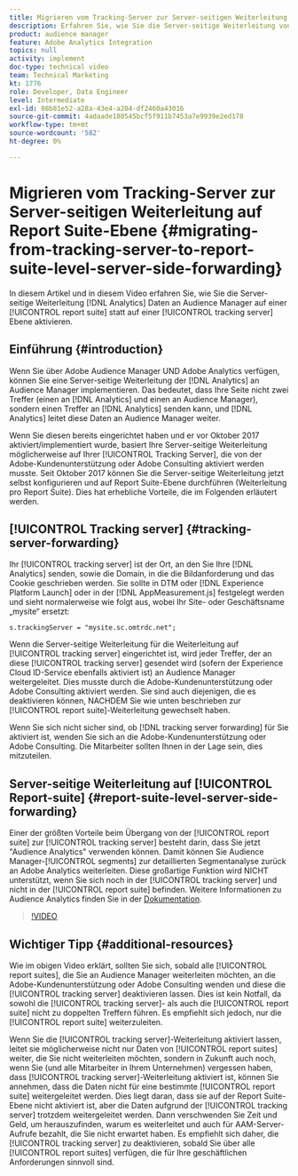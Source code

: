 ```yaml
---
title: Migrieren vom Tracking-Server zur Server-seitigen Weiterleitung auf Report Suite-Ebene
description: Erfahren Sie, wie Sie die Server-seitige Weiterleitung von Adobe Analytics-Daten an Audience Manager auf einer Report Suite-Ebene statt auf einer Tracking-Server-Ebene aktivieren.
product: audience manager
feature: Adobe Analytics Integration
topics: null
activity: implement
doc-type: technical video
team: Technical Marketing
kt: 1776
role: Developer, Data Engineer
level: Intermediate
exl-id: 08b81e52-a28a-43e4-a284-df2460a43016
source-git-commit: 4adaade180545bcf5f911b7453a7e9939e2ed178
workflow-type: tm+mt
source-wordcount: '582'
ht-degree: 0%

---
```


# Migrieren vom Tracking-Server zur Server-seitigen Weiterleitung auf Report Suite-Ebene {#migrating-from-tracking-server-to-report-suite-level-server-side-forwarding}

In diesem Artikel und in diesem Video erfahren Sie, wie Sie die Server-seitige Weiterleitung [!DNL Analytics] Daten an Audience Manager auf einer [!UICONTROL report suite] statt auf einer [!UICONTROL tracking server] Ebene aktivieren.

## Einführung {#introduction}

Wenn Sie über Adobe Audience Manager UND Adobe Analytics verfügen, können Sie eine Server-seitige Weiterleitung der [!DNL Analytics] an Audience Manager implementieren. Das bedeutet, dass Ihre Seite nicht zwei Treffer (einen an [!DNL Analytics] und einen an Audience Manager), sondern einen Treffer an [!DNL Analytics] senden kann, und [!DNL Analytics] leitet diese Daten an Audience Manager weiter.

Wenn Sie diesen bereits eingerichtet haben und er vor Oktober 2017 aktiviert/implementiert wurde, basiert Ihre Server-seitige Weiterleitung möglicherweise auf Ihrer [!UICONTROL Tracking Server], die von der Adobe-Kundenunterstützung oder Adobe Consulting aktiviert werden musste. Seit Oktober 2017 können Sie die Server-seitige Weiterleitung jetzt selbst konfigurieren und auf Report Suite-Ebene durchführen (Weiterleitung pro Report Suite). Dies hat erhebliche Vorteile, die im Folgenden erläutert werden.

## [!UICONTROL Tracking server] {#tracking-server-forwarding}

Ihr [!UICONTROL tracking server] ist der Ort, an den Sie Ihre [!DNL Analytics] senden, sowie die Domain, in die die Bildanforderung und das Cookie geschrieben werden. Sie sollte in DTM oder [!DNL Experience Platform Launch] oder in der [!DNL AppMeasurement.js] festgelegt werden und sieht normalerweise wie folgt aus, wobei Ihr Site- oder Geschäftsname „mysite“ ersetzt:

`s.trackingServer = "mysite.sc.omtrdc.net";`

Wenn die Server-seitige Weiterleitung für die Weiterleitung auf [!UICONTROL tracking server] eingerichtet ist, wird jeder Treffer, der an diese [!UICONTROL tracking server] gesendet wird (sofern der Experience Cloud ID-Service ebenfalls aktiviert ist) an Audience Manager weitergeleitet. Dies musste durch die Adobe-Kundenunterstützung oder Adobe Consulting aktiviert werden. Sie sind auch diejenigen, die es deaktivieren können, NACHDEM Sie wie unten beschrieben zur [!UICONTROL report suite]-Weiterleitung gewechselt haben.

Wenn Sie sich nicht sicher sind, ob [!DNL tracking server forwarding] für Sie aktiviert ist, wenden Sie sich an die Adobe-Kundenunterstützung oder Adobe Consulting. Die Mitarbeiter sollten Ihnen in der Lage sein, dies mitzuteilen.

## Server-seitige Weiterleitung auf [!UICONTROL Report-suite] {#report-suite-level-server-side-forwarding}

Einer der größten Vorteile beim Übergang von der [!UICONTROL report suite] zur [!UICONTROL tracking server] besteht darin, dass Sie jetzt &quot;Audience Analytics&quot; verwenden können. Damit können Sie Audience Manager-[!UICONTROL segments] zur detaillierten Segmentanalyse zurück an Adobe Analytics weiterleiten. Diese großartige Funktion wird NICHT unterstützt, wenn Sie sich noch in der [!UICONTROL tracking server] und nicht in der [!UICONTROL report suite] befinden. Weitere Informationen zu Audience Analytics finden Sie in der [Dokumentation](https://experienceleague.adobe.com/docs/analytics/integration/audience-analytics/mc-audiences-aam.html?lang=de).

>[!VIDEO](https://video.tv.adobe.com/v/23701/?quality=12)

## Wichtiger Tipp {#additional-resources}

Wie im obigen Video erklärt, sollten Sie sich, sobald alle [!UICONTROL report suites], die Sie an Audience Manager weiterleiten möchten, an die Adobe-Kundenunterstützung oder Adobe Consulting wenden und diese die [!UICONTROL tracking server] deaktivieren lassen. Dies ist kein Notfall, da sowohl die [!UICONTROL tracking server]- als auch die [!UICONTROL report suite] nicht zu doppelten Treffern führen. Es empfiehlt sich jedoch, nur die [!UICONTROL report suite] weiterzuleiten.

Wenn Sie die [!UICONTROL tracking server]-Weiterleitung aktiviert lassen, leitet sie möglicherweise nicht nur Daten von [!UICONTROL report suites] weiter, die Sie nicht weiterleiten möchten, sondern in Zukunft auch noch, wenn Sie (und alle Mitarbeiter in Ihrem Unternehmen) vergessen haben, dass [!UICONTROL tracking server]-Weiterleitung aktiviert ist, können Sie annehmen, dass die Daten nicht für eine bestimmte [!UICONTROL report suite] weitergeleitet werden. Dies liegt daran, dass sie auf der Report Suite-Ebene nicht aktiviert ist, aber die Daten aufgrund der [!UICONTROL tracking server] trotzdem weitergeleitet werden. Dann verschwenden Sie Zeit und Geld, um herauszufinden, warum es weiterleitet und auch für AAM-Server-Aufrufe bezahlt, die Sie nicht erwartet haben. Es empfiehlt sich daher, die [!UICONTROL tracking server] zu deaktivieren, sobald Sie über alle [!UICONTROL report suites] verfügen, die für Ihre geschäftlichen Anforderungen sinnvoll sind.

